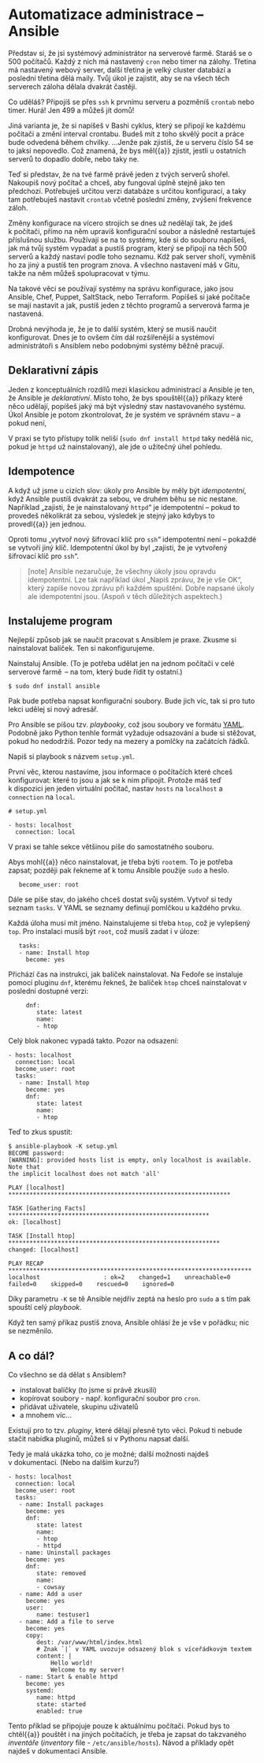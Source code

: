# Automatizace administrace – Ansible

Představ si, že jsi systémový administrátor na serverové farmě. 
Staráš se o 500 počítačů. Každý z nich má nastavený `cron` nebo timer na zálohy.
Třetina má nastavený webový server, další třetina je velký cluster databází a poslední třetina dělá maily.
Tvůj úkol je zajistit, aby se na všech těch serverech záloha dělala dvakrát častěji.

Co uděláš?
Připojíš se přes `ssh` k prvnímu serveru a pozměníš `crontab` nebo timer.
Hurá! Jen 499 a můžeš jít domů!

Jiná varianta je, že si napíšeš v Bashi cyklus, který se připojí ke každému počítači a změní interval crontabu.
Budeš mít z toho skvělý pocit a práce bude odvedená během chvilky.
...Jenže pak zjistíš, že u serveru číslo 54 se to jaksi nepovedlo.
Což znamená, že bys měl{{a}} zjistit, jestli u ostatních serverů to dopadlo dobře, nebo taky ne.

Teď si představ, že na tvé farmě právě jeden z tvých serverů shořel.
Nakoupíš nový počítač a chceš, aby fungoval úplně stejně jako ten předchozí.
Potřebuješ určitou verzi databáze s určitou konfigurací, a taky tam potřebuješ
nastavit `crontab` včetně poslední změny, zvýšení frekvence záloh.

Změny konfigurace na vícero strojích se dnes už nedělají tak,
že jdeš k počítači, přímo na něm upravíš konfigurační soubor
a následně restartuješ příslušnou službu.
Používají se na to systémy, kde si do souboru napíšeš,
jak má tvůj systém vypadat a pustíš program,
který se připojí na těch 500 serverů a každý nastaví podle toho seznamu.
Kdž pak server shoří, vyměníš ho za jiný a pustíš ten program znova.
A všechno nastavení máš v Gitu, takže na něm můžeš spolupracovat v týmu.

Na takové věci se používají systémy na správu konfigurace, jako jsou
Ansible, Chef, Puppet, SaltStack, nebo Terraform.
Popíšeš si jaké počítače se mají nastavit a jak, pustíš jeden z těchto
programů a serverová farma je nastavená.

Drobná nevýhoda je, že je to další systém, který se musíš naučit konfigurovat.
Dnes je to ovšem čím dál rozšířenější a systémoví administrátoři s Ansiblem
nebo podobnými systémy běžně pracují.


## Deklarativní zápis

Jeden z konceptuálních rozdílů mezi klasickou administrací a Ansible je ten,
že Ansible je *deklarativní*.
Místo toho, že bys spouštěl{{a}} příkazy které něco udělají,
popíšeš jaký má být výsledný stav nastavovaného systému.
Úkol Ansible je potom zkontrolovat, že je systém ve správném stavu – a pokud
není, 

V praxi se tyto přístupy tolik neliší (`sudo dnf install httpd` taky nedělá
nic, pokud je `httpd` už nainstalovaný), ale jde o užitečný úhel pohledu.


## Idempotence

A když už jsme u cizích slov: úkoly pro Ansible by měly být *idempotentní*,
když Ansible pustíš dvakrát za sebou, ve druhém běhu se nic nestane.
Například „zajisti, že je nainstalovaný `httpd`“ je idempotentní – pokud to
provedeš několikrát za sebou, výsledek je stejný jako kdybys to provedl{{a}}
jen jednou.

Oproti tomu „vytvoř nový šifrovací klíč pro `ssh`“ idempotentní není – pokaždé
se vytvoří jiný klíč.
Idempotentní úkol by byl „zajisti, že je vytvořený šifrovací klíč pro `ssh`“.

> [note]
> Ansible nezaručuje, že všechny úkoly jsou opravdu idempotentní.
> Lze tak například úkol „Napiš zprávu, že je vše OK“, který zapíše novou
> zprávu při každém spuštění.
> Dobře napsané úkoly ale idempotentní jsou.
> (Aspoň v těch důležitých aspektech.)


## Instalujeme program

Nejlepší způsob jak se naučit pracovat s Ansiblem je praxe.
Zkusme si nainstalovat balíček.
Ten si nakonfigurujeme.

Nainstaluj Ansible.
(To je potřeba udělat jen na jednom počítači v celé serverové farmě  – na tom,
který bude řídit ty ostatní.)

```console
$ sudo dnf install ansible
```

Pak bude potřeba napsat konfigurační soubory.
Bude jich víc, tak si pro tuto lekci udělej si nový adresář.

Pro Ansible se píšou tzv. *playbooky*, což jsou soubory ve formátu
[YAML](https://en.wikipedia.org/wiki/YAML).
Podobně jako Python tenhle formát vyžaduje odsazování a bude si stěžovat,
pokud ho nedodržíš.
Pozor tedy na mezery a pomlčky na začátcích řádků.

Napiš si playbook s názvem `setup.yml`.

První věc, kterou nastavíme, jsou informace o počítačích které chceš
konfigurovat: které to jsou a jak se k nim připojit.
Protože máš teď k dispozici jen jeden virtuální počítač,
nastav `hosts` na `localhost` a `connection` na `local`.

```
# setup.yml

- hosts: localhost
  connection: local
```

V praxi se tahle sekce většinou píše do samostatného souboru.

Abys mohl{{a}} něco nainstalovat, je třeba býti `root`em.
To je potřeba zapsat; později pak řekneme ať k tomu Ansible použije `sudo`
a heslo.

```
   become_user: root
```

Dále se píše stav, do jakého chceš dostat svůj systém.
Vytvoř si tedy seznam `tasks`.
V YAML se seznamy definují pomlčkou u každého prvku.

Každá úloha musí mít jméno.
Nainstalujeme si třeba `htop`, což je vylepšený `top`. 
Pro instalaci musíš být `root`, což musíš zadat i v úloze:

```
   tasks:
   - name: Install htop
     become: yes
```

Přichází čas na instrukci, jak balíček nainstalovat.
Na Fedoře se instaluje pomocí pluginu `dnf`, kterému řekneš,
že balíček `htop` chceš nainstalovat v poslední dostupné verzi:

```
     dnf:
        state: latest
        name:
        - htop
```


Celý blok nakonec vypadá takto. Pozor na odsazení:
```
- hosts: localhost
  connection: local
  become_user: root
  tasks:
   - name: Install htop
     become: yes
     dnf:
        state: latest
        name:
        - htop
```

Teď to zkus spustit:

```console
$ ansible-playbook -K setup.yml
BECOME password: 
[WARNING]: provided hosts list is empty, only localhost is available. Note that
the implicit localhost does not match 'all'

PLAY [localhost] ***************************************************************

TASK [Gathering Facts] *********************************************************
ok: [localhost]

TASK [Install htop] ************************************************************
changed: [localhost]

PLAY RECAP *********************************************************************
localhost                  : ok=2    changed=1    unreachable=0    failed=0    skipped=0    rescued=0    ignored=0  
```

Díky parametru `-K` se tě Ansible nejdřív zeptá na heslo pro `sudo`
a s tím pak spouští celý *playbook*.

Když ten samý příkaz pustíš znova, Ansible ohlásí že je vše v pořádku;
nic se nezměnilo.


## A co dál?

Co všechno se dá dělat s Ansiblem?
- instalovat balíčky (to jsme si právě zkusili)
- kopírovat soubory - např. konfigurační soubor pro `cron`.
- přidávat uživatele, skupinu uživatelů
- a mnohem víc...

Existují pro to tzv. *pluginy*, které dělají přesně tyto věci. 
Pokud ti nebude stačit nabídka pluginů, můžeš si v Pythonu napsat další.

Tedy je malá ukázka toho, co je možné; další možnosti najdeš v dokumentaci.
(Nebo na dalším kurzu?)

```
- hosts: localhost
  connection: local
  become_user: root
  tasks:
   - name: Install packages
     become: yes
     dnf:
        state: latest
        name:
        - htop
        - httpd
   - name: Uninstall packages
     become: yes
     dnf:
        state: removed
        name:
        - cowsay
   - name: Add a user
     become: yes
     user:
        name: testuser1
   - name: Add a file to serve
     become: yes
     copy:
        dest: /var/www/html/index.html
        # Znak `|` v YAML uvozuje odsazený blok s víceřádkovým textem
        content: |
            Hello world!
            Welcome to my server!
   - name: Start & enable httpd
     become: yes
     systemd:
        name: httpd
        state: started
        enabled: true
```


Tento příklad se připojuje pouze k aktuálnímu počítači. 
Pokud bys to chtěl{{a}} pouštět i na jiných počítačích,
je třeba je zapsat do takzvaného *inventáře* (*inventory* file - `/etc/ansible/hosts`).
Návod a příklady opět najdeš v dokumentaci Ansible.
